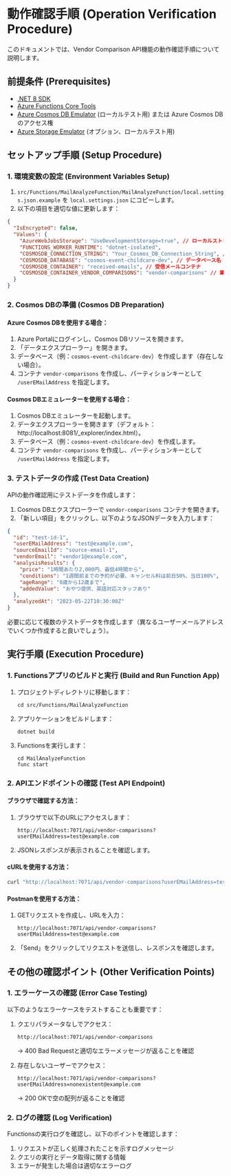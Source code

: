 # 動作確認手順 (Operation Verification Procedure)

このドキュメントでは、Vendor Comparison API機能の動作確認手順について説明します。

## 前提条件 (Prerequisites)

- [.NET 8 SDK](https://dotnet.microsoft.com/download/dotnet/8.0)
- [Azure Functions Core Tools](https://github.com/Azure/azure-functions-core-tools)
- [Azure Cosmos DB Emulator](https://docs.microsoft.com/en-us/azure/cosmos-db/local-emulator) (ローカルテスト用) または Azure Cosmos DBのアクセス権
- [Azure Storage Emulator](https://docs.microsoft.com/en-us/azure/storage/common/storage-use-emulator) (オプション、ローカルテスト用)

## セットアップ手順 (Setup Procedure)

### 1. 環境変数の設定 (Environment Variables Setup)

1. `src/Functions/MailAnalyzeFunction/MailAnalyzeFunction/local.settings.json.example` を `local.settings.json` にコピーします。
2. 以下の項目を適切な値に更新します：

```json
{
  "IsEncrypted": false,
  "Values": {
    "AzureWebJobsStorage": "UseDevelopmentStorage=true", // ローカルストレージエミュレーターを使用
    "FUNCTIONS_WORKER_RUNTIME": "dotnet-isolated",
    "COSMOSDB_CONNECTION_STRING": "Your_Cosmos_DB_Connection_String", // Cosmos DBの接続文字列
    "COSMOSDB_DATABASE": "cosmos-event-childcare-dev", // データベース名
    "COSMOSDB_CONTAINER": "received-emails", // 受信メールコンテナ
    "COSMOSDB_CONTAINER_VENDOR_COMPARISONS": "vendor-comparisons" // 業者比較コンテナ
  }
}
```

### 2. Cosmos DBの準備 (Cosmos DB Preparation)

#### Azure Cosmos DBを使用する場合：

1. Azure Portalにログインし、Cosmos DBリソースを開きます。
2. 「データエクスプローラー」を開きます。
3. データベース（例：`cosmos-event-childcare-dev`）を作成します（存在しない場合）。
4. コンテナ `vendor-comparisons` を作成し、パーティションキーとして `/userEMailAddress` を指定します。

#### Cosmos DBエミュレーターを使用する場合：

1. Cosmos DBエミュレーターを起動します。
2. データエクスプローラーを開きます（デフォルト：http://localhost:8081/_explorer/index.html）。
3. データベース（例：`cosmos-event-childcare-dev`）を作成します。
4. コンテナ `vendor-comparisons` を作成し、パーティションキーとして `/userEMailAddress` を指定します。

### 3. テストデータの作成 (Test Data Creation)

APIの動作確認用にテストデータを作成します：

1. Cosmos DBエクスプローラーで `vendor-comparisons` コンテナを開きます。
2. 「新しい項目」をクリックし、以下のようなJSONデータを入力します：

```json
{
  "id": "test-id-1",
  "userEMailAddress": "test@example.com",
  "sourceEmailId": "source-email-1",
  "vendorEmail": "vendor1@example.com",
  "analysisResults": {
    "price": "1時間あたり2,000円、最低4時間から",
    "conditions": "1週間前までの予約が必要、キャンセル料は前日50%、当日100%",
    "ageRange": "0歳から12歳まで",
    "addedValue": "おやつ提供、英語対応スタッフあり"
  },
  "analyzedAt": "2023-05-22T10:30:00Z"
}
```

必要に応じて複数のテストデータを作成します（異なるユーザーメールアドレスでいくつか作成すると良いでしょう）。

## 実行手順 (Execution Procedure)

### 1. Functionsアプリのビルドと実行 (Build and Run Function App)

1. プロジェクトディレクトリに移動します：
   ```
   cd src/Functions/MailAnalyzeFunction
   ```

2. アプリケーションをビルドします：
   ```
   dotnet build
   ```

3. Functionsを実行します：
   ```
   cd MailAnalyzeFunction
   func start
   ```

### 2. APIエンドポイントの確認 (Test API Endpoint)

#### ブラウザで確認する方法：

1. ブラウザで以下のURLにアクセスします：
   ```
   http://localhost:7071/api/vendor-comparisons?userEMailAddress=test@example.com
   ```

2. JSONレスポンスが表示されることを確認します。

#### cURLを使用する方法：

```bash
curl "http://localhost:7071/api/vendor-comparisons?userEMailAddress=test@example.com"
```

#### Postmanを使用する方法：

1. GETリクエストを作成し、URLを入力：
   ```
   http://localhost:7071/api/vendor-comparisons?userEMailAddress=test@example.com
   ```

2. 「Send」をクリックしてリクエストを送信し、レスポンスを確認します。

## その他の確認ポイント (Other Verification Points)

### 1. エラーケースの確認 (Error Case Testing)

以下のようなエラーケースをテストすることも重要です：

1. クエリパラメータなしでアクセス：
   ```
   http://localhost:7071/api/vendor-comparisons
   ```
   → 400 Bad Requestと適切なエラーメッセージが返ることを確認

2. 存在しないユーザーでアクセス：
   ```
   http://localhost:7071/api/vendor-comparisons?userEMailAddress=nonexistent@example.com
   ```
   → 200 OKで空の配列が返ることを確認

### 2. ログの確認 (Log Verification)

Functionsの実行ログを確認し、以下のポイントを確認します：

1. リクエストが正しく処理されたことを示すログメッセージ
2. クエリの実行とデータ取得に関する情報
3. エラーが発生した場合は適切なエラーログ